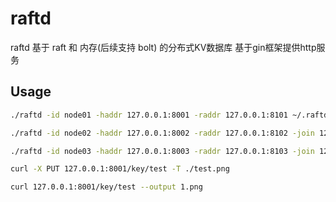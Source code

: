 # raftd
raftd 基于 raft 和 内存(后续支持 bolt) 的分布式KV数据库 基于gin框架提供http服务

## Usage

``` sh
./raftd -id node01 -haddr 127.0.0.1:8001 -raddr 127.0.0.1:8101 ~/.raftd01

./raftd -id node02 -haddr 127.0.0.1:8002 -raddr 127.0.0.1:8102 -join 127.0.0.1:8001 ~/.raftd02

./raftd -id node03 -haddr 127.0.0.1:8003 -raddr 127.0.0.1:8103 -join 127.0.0.1:8001 ~/.raftd03
```

``` sh
curl -X PUT 127.0.0.1:8001/key/test -T ./test.png

curl 127.0.0.1:8001/key/test --output 1.png
```

